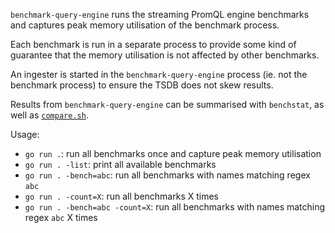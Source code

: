 `benchmark-query-engine` runs the streaming PromQL engine benchmarks and captures peak memory utilisation of the benchmark process.

Each benchmark is run in a separate process to provide some kind of guarantee that the memory utilisation is not affected by other benchmarks.

An ingester is started in the `benchmark-query-engine` process (ie. not the benchmark process) to ensure the TSDB does not skew results.

Results from `benchmark-query-engine` can be summarised with `benchstat`, as well as [`compare.sh`](../../pkg/querier/engine/streaming/compare.sh).

Usage:

- `go run .`: run all benchmarks once and capture peak memory utilisation
- `go run . -list`: print all available benchmarks
- `go run . -bench=abc`: run all benchmarks with names matching regex `abc`
- `go run . -count=X`: run all benchmarks X times
- `go run . -bench=abc -count=X`: run all benchmarks with names matching regex `abc` X times
